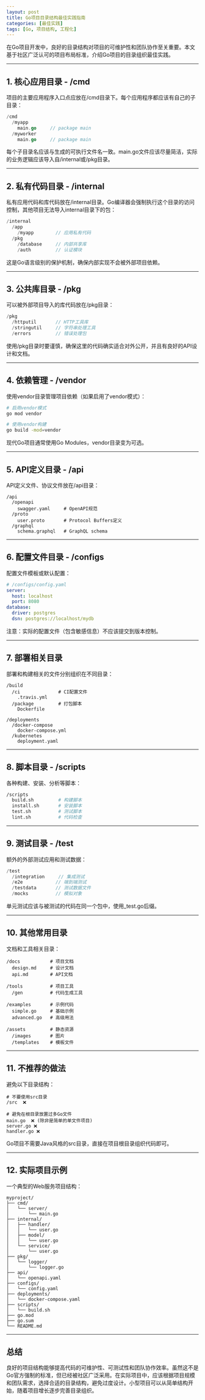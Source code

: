 ```yaml
---
layout: post
title: Go项目目录结构最佳实践指南
categories: [最佳实践]
tags: [Go, 项目结构, 工程化]
---
```


在Go项目开发中，良好的目录结构对项目的可维护性和团队协作至关重要。本文基于社区广泛认可的项目布局标准，介绍Go项目的目录组织最佳实践。

---

## 1. 核心应用目录 - /cmd

项目的主要应用程序入口点应放在/cmd目录下。每个应用程序都应该有自己的子目录：

```go
/cmd
  /myapp
    main.go     // package main
  /myworker
    main.go     // package main
```

每个子目录名应该与生成的可执行文件名一致。main.go文件应该尽量简洁，实际的业务逻辑应该导入自/internal或/pkg目录。

---

## 2. 私有代码目录 - /internal

私有应用代码和库代码放在/internal目录。Go编译器会强制执行这个目录的访问控制，其他项目无法导入internal目录下的包：

```go
/internal
  /app
    /myapp        // 应用私有代码
  /pkg
    /database     // 内部共享库
    /auth         // 认证模块
```

这是Go语言级别的保护机制，确保内部实现不会被外部项目依赖。

---

## 3. 公共库目录 - /pkg

可以被外部项目导入的库代码放在/pkg目录：

```go
/pkg
  /httputil       // HTTP工具库
  /stringutil     // 字符串处理工具
  /errors         // 错误处理包
```

使用/pkg目录时要谨慎，确保这里的代码确实适合对外公开，并且有良好的API设计和文档。

---

## 4. 依赖管理 - /vendor

使用vendor目录管理项目依赖（如果启用了vendor模式）：

```bash
# 启用vendor模式
go mod vendor

# 使用vendor构建
go build -mod=vendor
```

现代Go项目通常使用Go Modules，vendor目录变为可选。

---

## 5. API定义目录 - /api

API定义文件、协议文件放在/api目录：

```
/api
  /openapi
    swagger.yaml     # OpenAPI规范
  /proto
    user.proto       # Protocol Buffers定义
  /graphql
    schema.graphql   # GraphQL schema
```

---

## 6. 配置文件目录 - /configs

配置文件模板或默认配置：

```yaml
# /configs/config.yaml
server:
  host: localhost
  port: 8080
database:
  driver: postgres
  dsn: postgres://localhost/mydb
```

注意：实际的配置文件（包含敏感信息）不应该提交到版本控制。

---

## 7. 部署相关目录

部署和构建相关的文件分别组织在不同目录：

```
/build
  /ci              # CI配置文件
    .travis.yml
  /package         # 打包脚本
    Dockerfile

/deployments
  /docker-compose
    docker-compose.yml
  /kubernetes
    deployment.yaml
```

---

## 8. 脚本目录 - /scripts

各种构建、安装、分析等脚本：

```bash
/scripts
  build.sh         # 构建脚本
  install.sh       # 安装脚本
  test.sh          # 测试脚本
  lint.sh          # 代码检查
```

---

## 9. 测试目录 - /test

额外的外部测试应用和测试数据：

```go
/test
  /integration     // 集成测试
  /e2e            // 端到端测试
  /testdata       // 测试数据文件
  /mocks          // 模拟对象
```

单元测试应该与被测试的代码在同一个包中，使用_test.go后缀。

---

## 10. 其他常用目录

文档和工具相关目录：

```
/docs           # 项目文档
  design.md     # 设计文档
  api.md        # API文档

/tools          # 项目工具
  /gen          # 代码生成工具

/examples       # 示例代码
  simple.go     # 基础示例
  advanced.go   # 高级用法

/assets         # 静态资源
  /images       # 图片
  /templates    # 模板文件
```

---

## 11. 不推荐的做法

避免以下目录结构：

```
# 不要使用src目录
/src  ❌

# 避免在根目录放置过多Go文件
main.go  ❌ (除非是简单的单文件项目)
server.go ❌
handler.go ❌
```

Go项目不需要Java风格的src目录，直接在项目根目录组织代码即可。

---

## 12. 实际项目示例

一个典型的Web服务项目结构：

```
myproject/
├── cmd/
│   └── server/
│       └── main.go
├── internal/
│   ├── handler/
│   │   └── user.go
│   ├── model/
│   │   └── user.go
│   └── service/
│       └── user.go
├── pkg/
│   └── logger/
│       └── logger.go
├── api/
│   └── openapi.yaml
├── configs/
│   └── config.yaml
├── deployments/
│   └── docker-compose.yaml
├── scripts/
│   └── build.sh
├── go.mod
├── go.sum
└── README.md
```

---

## 总结

良好的项目结构能够提高代码的可维护性、可测试性和团队协作效率。虽然这不是Go官方强制的标准，但已经被社区广泛采用。在实际项目中，应该根据项目规模和团队需求，选择合适的目录结构，避免过度设计。小型项目可以从简单结构开始，随着项目增长逐步完善目录组织。